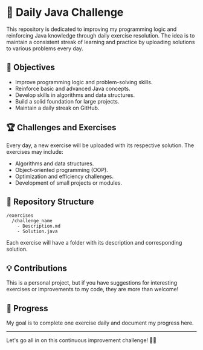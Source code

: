 # 🚀 Daily Java Challenge

This repository is dedicated to improving my programming logic and reinforcing Java knowledge through daily exercise resolution. The idea is to maintain a consistent streak of learning and practice by uploading solutions to various problems every day.

## 📌 Objectives
- Improve programming logic and problem-solving skills.
- Reinforce basic and advanced Java concepts.
- Develop skills in algorithms and data structures.
- Build a solid foundation for large projects.
- Maintain a daily streak on GitHub.

## 🏆 Challenges and Exercises
Every day, a new exercise will be uploaded with its respective solution. The exercises may include:
- Algorithms and data structures.
- Object-oriented programming (OOP).
- Optimization and efficiency challenges.
- Development of small projects or modules.

## 📂 Repository Structure
```
/exercises
  /challenge_name
    - Description.md
    - Solution.java
```
Each exercise will have a folder with its description and corresponding solution.

## 💡 Contributions
This is a personal project, but if you have suggestions for interesting exercises or improvements to my code, they are more than welcome!

## 📅 Progress
My goal is to complete one exercise daily and document my progress here.

---

Let's go all in on this continuous improvement challenge! 🚀🔥

